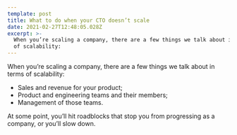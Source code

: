 ```yaml
---
template: post
title: What to do when your CTO doesn’t scale
date: 2021-02-27T12:48:05.028Z
excerpt: >-
  When you’re scaling a company, there are a few things we talk about in terms
  of scalability:
---
```

When you’re scaling a company, there are a few things we talk about in terms of scalability:

*   Sales and revenue for your product;
*   Product and engineering teams and their members;
*   Management of those teams.

At some point, you’ll hit roadblocks that stop you from progressing as a company, or you’ll slow down.
